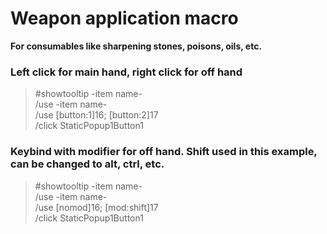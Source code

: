 # Weapon application macro
**For consumables like sharpening stones, poisons, oils, etc.**

### Left click for main hand, right click for off hand
> #showtooltip -item name-<br>
/use -item name-<br>
/use [button:1]16; [button:2]17<br>
/click StaticPopup1Button1

### Keybind with modifier for off hand. Shift used in this example, can be changed to alt, ctrl, etc.
> #showtooltip -item name-<br>
/use -item name-<br>
/use [nomod]16; [mod:shift]17<br>
/click StaticPopup1Button1<br>
